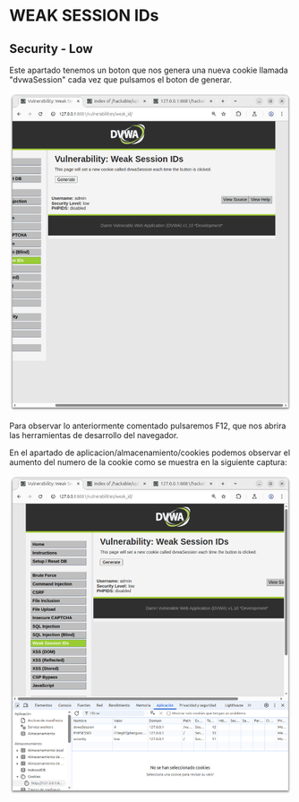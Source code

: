 # WEAK SESSION IDs

## Security - Low

Este apartado tenemos un boton que nos genera una nueva cookie llamada "dvwaSession" cada vez que pulsamos el boton de generar.

![Primera Impresion](./Imagenes/Primera_impresion.png)

Para observar lo anteriormente comentado pulsaremos F12, que nos abrira las herramientas de desarrollo del navegador.

En el apartado de aplicacion/almacenamiento/cookies podemos observar el aumento del numero de la cookie como se muestra en la siguiente captura:

![generacion de cookies](./Imagenes/Generacion_de_hasta_4_cookies.png)

